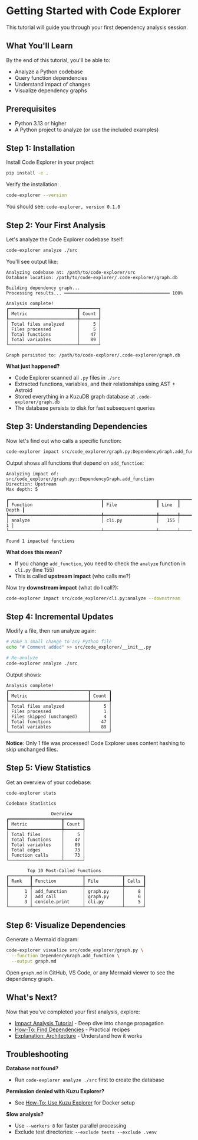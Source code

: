 # Getting Started with Code Explorer

This tutorial will guide you through your first dependency analysis session.

## What You'll Learn

By the end of this tutorial, you'll be able to:
- Analyze a Python codebase
- Query function dependencies
- Understand impact of changes
- Visualize dependency graphs

## Prerequisites

- Python 3.13 or higher
- A Python project to analyze (or use the included examples)

## Step 1: Installation

Install Code Explorer in your project:

```bash
pip install -e .
```

Verify the installation:

```bash
code-explorer --version
```

You should see: `code-explorer, version 0.1.0`

## Step 2: Your First Analysis

Let's analyze the Code Explorer codebase itself:

```bash
code-explorer analyze ./src
```

You'll see output like:

```
Analyzing codebase at: /path/to/code-explorer/src
Database location: /path/to/code-explorer/.code-explorer/graph.db

Building dependency graph...
Processing results... ━━━━━━━━━━━━━━━━━━━━━━━━━━━━━━━━━━━━━━━━ 100%

Analysis complete!
┏━━━━━━━━━━━━━━━━━━━━━━━━━━┳━━━━━━━┓
┃ Metric                   ┃ Count ┃
┡━━━━━━━━━━━━━━━━━━━━━━━━━━╇━━━━━━━┩
│ Total files analyzed     │     5 │
│ Files processed          │     5 │
│ Total functions          │    47 │
│ Total variables          │    89 │
└──────────────────────────┴───────┘

Graph persisted to: /path/to/code-explorer/.code-explorer/graph.db
```

**What just happened?**
- Code Explorer scanned all `.py` files in `./src`
- Extracted functions, variables, and their relationships using AST + Astroid
- Stored everything in a KuzuDB graph database at `.code-explorer/graph.db`
- The database persists to disk for fast subsequent queries

## Step 3: Understanding Dependencies

Now let's find out who calls a specific function:

```bash
code-explorer impact src/code_explorer/graph.py:DependencyGraph.add_function
```

Output shows all functions that depend on `add_function`:

```
Analyzing impact of: src/code_explorer/graph.py::DependencyGraph.add_function
Direction: Upstream
Max depth: 5

┏━━━━━━━━━━━━━━━━━━━━━━━━━━━━━━━━━━━┳━━━━━━━━━━━━━━━━━━━━┳━━━━━━━┳━━━━━━━┓
┃ Function                          ┃ File               ┃ Line  ┃ Depth ┃
┡━━━━━━━━━━━━━━━━━━━━━━━━━━━━━━━━━━━╇━━━━━━━━━━━━━━━━━━━━╇━━━━━━━╇━━━━━━━┩
│ analyze                           │ cli.py             │   155 │     1 │
└───────────────────────────────────┴────────────────────┴───────┴───────┘

Found 1 impacted functions
```

**What does this mean?**
- If you change `add_function`, you need to check the `analyze` function in `cli.py` (line 155)
- This is called **upstream impact** (who calls me?)

Now try **downstream impact** (what do I call?):

```bash
code-explorer impact src/code_explorer/cli.py:analyze --downstream
```

## Step 4: Incremental Updates

Modify a file, then run analyze again:

```bash
# Make a small change to any Python file
echo "# Comment added" >> src/code_explorer/__init__.py

# Re-analyze
code-explorer analyze ./src
```

Output shows:

```
Analysis complete!
┏━━━━━━━━━━━━━━━━━━━━━━━━━━━━━━┳━━━━━━━┓
┃ Metric                       ┃ Count ┃
┡━━━━━━━━━━━━━━━━━━━━━━━━━━━━━━╇━━━━━━━┩
│ Total files analyzed         │     5 │
│ Files processed              │     1 │
│ Files skipped (unchanged)    │     4 │
│ Total functions              │    47 │
│ Total variables              │    89 │
└──────────────────────────────┴───────┘
```

**Notice**: Only 1 file was processed! Code Explorer uses content hashing to skip unchanged files.

## Step 5: View Statistics

Get an overview of your codebase:

```bash
code-explorer stats
```

```
Codebase Statistics

                 Overview
┏━━━━━━━━━━━━━━━━━━━━┳━━━━━━━┓
┃ Metric             ┃ Count ┃
┡━━━━━━━━━━━━━━━━━━━━╇━━━━━━━┩
│ Total files        │     5 │
│ Total functions    │    47 │
│ Total variables    │    89 │
│ Total edges        │    73 │
│ Function calls     │    73 │
└────────────────────┴───────┘

        Top 10 Most-Called Functions
┏━━━━━━━━┳━━━━━━━━━━━━━━━━━━━┳━━━━━━━━━━━━━━┳━━━━━━━┓
┃ Rank   ┃ Function          ┃ File         ┃ Calls ┃
┡━━━━━━━━╇━━━━━━━━━━━━━━━━━━━╇━━━━━━━━━━━━━━╇━━━━━━━┩
│      1 │ add_function      │ graph.py     │     8 │
│      2 │ add_call          │ graph.py     │     6 │
│      3 │ console.print     │ cli.py       │     5 │
└────────┴───────────────────┴──────────────┴───────┘
```

## Step 6: Visualize Dependencies

Generate a Mermaid diagram:

```bash
code-explorer visualize src/code_explorer/graph.py \
  --function DependencyGraph.add_function \
  --output graph.md
```

Open `graph.md` in GitHub, VS Code, or any Mermaid viewer to see the dependency graph.

## What's Next?

Now that you've completed your first analysis, explore:

- [Impact Analysis Tutorial](impact-analysis.md) - Deep dive into change propagation
- [How-To: Find Dependencies](../how-to/find-dependencies.md) - Practical recipes
- [Explanation: Architecture](../explanation/architecture.md) - Understand how it works

## Troubleshooting

**Database not found?**
- Run `code-explorer analyze ./src` first to create the database

**Permission denied with Kuzu Explorer?**
- See [How-To: Use Kuzu Explorer](../how-to/use-kuzu-explorer.md) for Docker setup

**Slow analysis?**
- Use `--workers 8` for faster parallel processing
- Exclude test directories: `--exclude tests --exclude .venv`
